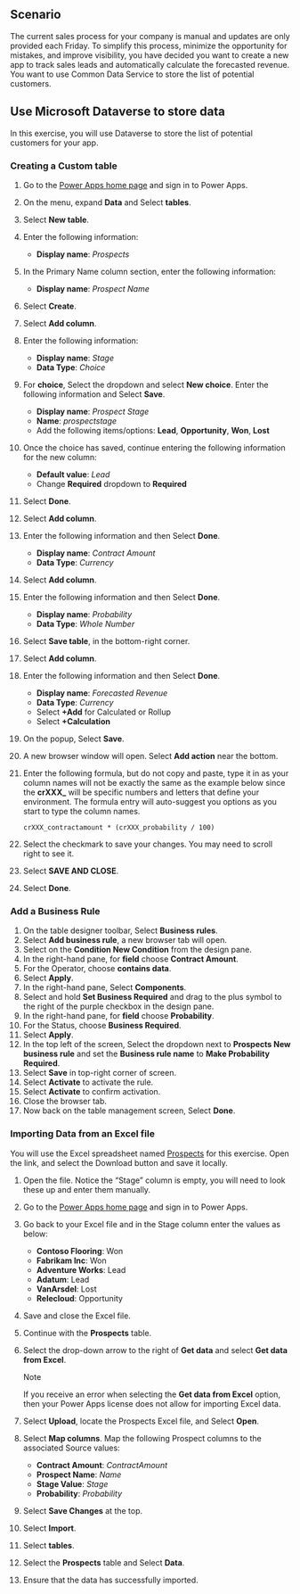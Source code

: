 ## Scenario

The current sales process for your company is manual and updates are only provided
each Friday. To simplify this process, minimize the opportunity for mistakes, and 
improve visibility, you have decided you want to create a new app to track sales 
leads and automatically calculate the forecasted revenue. You want to use Common 
Data Service to store the list of potential customers. 

## Use Microsoft Dataverse to store data

In this exercise, you will use Dataverse to store the list of potential 
customers for your app. 

### Creating a Custom table

1. Go to the [Power Apps home page](https://powerapps.microsoft.com/?azure-portal=true) and sign in to Power Apps.
1. On the menu, expand **Data** and Select **tables**.
1. Select **New table**.
1. Enter the following information:
	- **Display name**: *Prospects*
1. In the Primary Name column section, enter the following information:
	- **Display name**: *Prospect Name*
1. Select **Create**.
1. Select **Add column**.
1. Enter the following information:
	- **Display name**: *Stage*
	- **Data Type**: *Choice*
1. For **choice**, Select the dropdown and select **New choice**. Enter the following information and Select **Save**.
	- **Display name**: *Prospect Stage*
	- **Name**: *prospectstage*
	- Add the following items/options: **Lead**, **Opportunity**, **Won**, **Lost**		
1. Once the choice has saved, continue entering the following information for the new column:
	- **Default value**: *Lead*
	- Change **Required** dropdown to **Required**
1. Select **Done**.
1. Select **Add column**.
1. Enter the following information and then Select **Done**.
	- **Display name**: *Contract Amount*
	- **Data Type**: *Currency*
1. Select **Add column**.
1. Enter the following information and then Select **Done**.
	- **Display name**: *Probability*
	- **Data Type**: *Whole Number*
1. Select **Save table**, in the bottom-right corner.
1. Select **Add column**.
1. Enter the following information and then Select **Done**.
	- **Display name**: *Forecasted Revenue*
	- **Data Type**: *Currency*
	- Select **+Add** for Calculated or Rollup
	- Select **+Calculation**
1. On the popup, Select **Save**.
1. A new browser window will open. Select **Add action** near the bottom.
1. Enter the following formula, but do not copy and paste, type it in as your column names will not be exactly the same as the example below since the **crXXX_** will be specific numbers and letters that define your environment. The formula entry will auto-suggest you options as you start to type the column names.

	```crXXX_contractamount * (crXXX_probability / 100)```
1. Select the checkmark to save your changes. You may need to scroll right to see it.
1. Select **SAVE AND CLOSE**.
1. Select **Done**.

### Add a Business Rule

1.	On the table designer toolbar, Select **Business rules**.
1.	Select **Add business rule**, a new browser tab will open.
1.	Select on the **Condition New Condition** from the design pane.
1.	In the right-hand pane, for **field** choose **Contract Amount**.
1.	For the Operator, choose **contains data**.
1.	Select **Apply**.
1.	In the right-hand pane, Select **Components**.
1.	Select and hold **Set Business Required** and drag to the plus symbol to the right of the purple checkbox in the design pane.
1.	In the right-hand pane, for **field** choose **Probability**.
1.	For the Status, choose **Business Required**.
1.	Select **Apply**.
1.	In the top left of the screen, Select the dropdown next to **Prospects New business rule** and set the **Business rule name** to **Make Probability Required**.
1.	Select **Save** in top-right corner of screen.
1.	Select **Activate** to activate the rule.
1.	Select **Activate** to confirm activation.
1.	Close the browser tab.
1.	Now back on the table management screen, Select **Done**.

### Importing Data from an Excel file

You will use the Excel spreadsheet named [Prospects](https://github.com/MicrosoftDocs/mslearn-developer-tools-power-platform/raw/master/power-apps/Prospects.zip) for this
exercise. Open the link, and select the Download button and save it locally. 

1. Open the file. Notice the “Stage” column is empty, you will need to look these up and enter them manually. 
1. Go to the [Power Apps home page](https://powerapps.microsoft.com/?azure-portal=true) and sign in to Power Apps.
1. Go back to your Excel file and in the Stage column enter the values as below:
	- **Contoso Flooring**: Won
	- **Fabrikam Inc**:  Won
	- **Adventure Works**: Lead
	- **Adatum**: Lead
	- **VanArsdel**: Lost
	- **Relecloud**: Opportunity
1. Save and close the Excel file.
1. Continue with the **Prospects** table.
1. Select the drop-down arrow to the right of **Get data** and select **Get data from Excel**.
   
   > [!NOTE]
   > If you receive an error when selecting the **Get data from Excel** option, then your Power Apps license does not allow for importing Excel data. 
1. Select **Upload**, locate the Prospects Excel file, and Select **Open**.
1. Select **Map columns**.  Map the following Prospect columns to the associated Source values:
	- **Contract Amount**: *ContractAmount*
	- **Prospect Name**: *Name*
	- **Stage Value**: *Stage*
	- **Probability**: *Probability*
1. Select **Save Changes** at the top.
1. Select **Import**.
1. Select **tables**.
1. Select the **Prospects** table and Select **Data**.
1. Ensure that the data has successfully imported.
